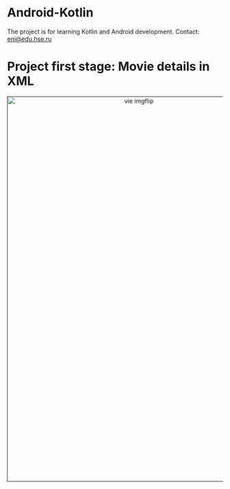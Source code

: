 # Android-Kotlin
The project is for learning Kotlin and Android development.
Contact: eni@edu.hse.ru
# Project first stage: Movie details in XML  

<p align="center">
    <a href=""https://imgflip.com/gif/4t74d2"><img width="600" height="900" src="https://i.imgflip.com/4t738o.gif" title="vie imgflip"></a>
</p>
